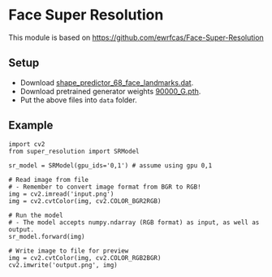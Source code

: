 # Face Super Resolution

This module is based on https://github.com/ewrfcas/Face-Super-Resolution

## Setup

* Download [shape_predictor_68_face_landmarks.dat](https://drive.google.com/open?id=1u3h3nX5f_w-HJV8Nd1zwqc3uTnVja5Ol).
* Download pretrained generator weights [90000_G.pth](https://drive.google.com/open?id=1CZkLZPtbJepgksCM93MvsY7NgqnEZSvk).
* Put the above files into `data` folder.

## Example

```python3
import cv2
from super_resolution import SRModel

sr_model = SRModel(gpu_ids='0,1') # assume using gpu 0,1

# Read image from file
# - Remember to convert image format from BGR to RGB!
img = cv2.imread('input.png')
img = cv2.cvtColor(img, cv2.COLOR_BGR2RGB)

# Run the model
# - The model accepts numpy.ndarray (RGB format) as input, as well as output.
sr_model.forward(img)

# Write image to file for preview
img = cv2.cvtColor(img, cv2.COLOR_RGB2BGR)
cv2.imwrite('output.png', img)
```
